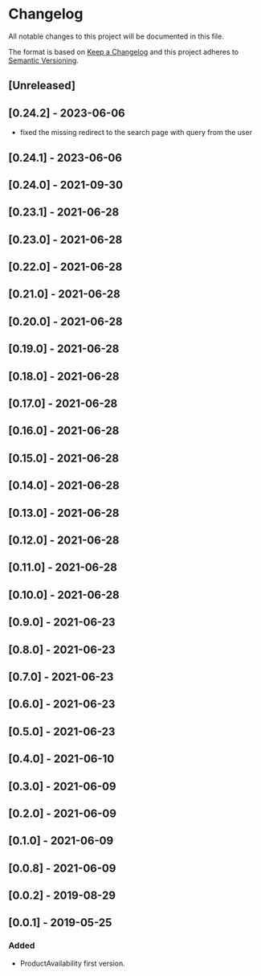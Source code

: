 # Changelog

All notable changes to this project will be documented in this file.

The format is based on [Keep a Changelog](http://keepachangelog.com/en/1.0.0/)
and this project adheres to [Semantic Versioning](http://semver.org/spec/v2.0.0.html).

## [Unreleased]

## [0.24.2] - 2023-06-06
- fixed the missing redirect to the search page with query from the user

## [0.24.1] - 2023-06-06

## [0.24.0] - 2021-09-30

## [0.23.1] - 2021-06-28

## [0.23.0] - 2021-06-28

## [0.22.0] - 2021-06-28

## [0.21.0] - 2021-06-28

## [0.20.0] - 2021-06-28

## [0.19.0] - 2021-06-28

## [0.18.0] - 2021-06-28

## [0.17.0] - 2021-06-28

## [0.16.0] - 2021-06-28

## [0.15.0] - 2021-06-28

## [0.14.0] - 2021-06-28

## [0.13.0] - 2021-06-28

## [0.12.0] - 2021-06-28

## [0.11.0] - 2021-06-28

## [0.10.0] - 2021-06-28

## [0.9.0] - 2021-06-23

## [0.8.0] - 2021-06-23

## [0.7.0] - 2021-06-23

## [0.6.0] - 2021-06-23

## [0.5.0] - 2021-06-23

## [0.4.0] - 2021-06-10

## [0.3.0] - 2021-06-09

## [0.2.0] - 2021-06-09

## [0.1.0] - 2021-06-09

## [0.0.8] - 2021-06-09

## [0.0.2] - 2019-08-29

## [0.0.1] - 2019-05-25
### Added
- ProductAvailability first version.

